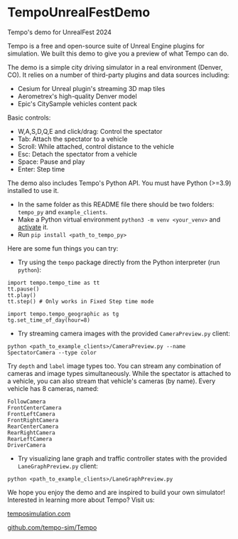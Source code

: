 # TempoUnrealFestDemo
Tempo's demo for UnrealFest 2024

Tempo is a free and open-source suite of Unreal Engine plugins for simulation.
We built this demo to give you a preview of what Tempo can do.

The demo is a simple city driving simulator in a real environment (Denver, CO).
It relies on a number of third-party plugins and data sources including:
- Cesium for Unreal plugin's streaming 3D map tiles
- Aerometrex's high-quality Denver model
- Epic's CitySample vehicles content pack

Basic controls:
- W,A,S,D,Q,E and click/drag: Control the spectator
- Tab: Attach the spectator to a vehicle
- Scroll: While attached, control distance to the vehicle
- Esc: Detach the spectator from a vehicle
- Space: Pause and play
- Enter: Step time

The demo also includes Tempo's Python API. You must have Python (>=3.9) installed to use it.
- In the same folder as this README file there should be two folders: `tempo_py` and `example_clients`.
- Make a Python virtual environment `python3 -m venv <your_venv>` and [activate](https://docs.python.org/3/library/venv.html#how-venvs-work) it.
- Run `pip install <path_to_tempo_py>`

Here are some fun things you can try:
- Try using the `tempo` package directly from the Python interpreter (run `python`):
```
import tempo.tempo_time as tt
tt.pause()
tt.play()
tt.step() # Only works in Fixed Step time mode

import tempo.tempo_geographic as tg
tg.set_time_of_day(hour=8)
```
- Try streaming camera images with the provided `CameraPreview.py` client:
```
python <path_to_example_clients>/CameraPreview.py --name SpectatorCamera --type color
```
Try `depth` and `label` image types too. You can stream any combination of cameras and image types simultaneously. While the spectator is attached to a vehicle, you can also stream that vehicle's cameras (by name). Every vehicle has 8 cameras, named:
```
FollowCamera
FrontCenterCamera
FrontLeftCamera
FrontRightCamera
RearCenterCamera
RearRightCamera
RearLeftCamera
DriverCamera
```
- Try visualizing lane graph and traffic controller states with the provided `LaneGraphPreview.py` client:
```
python <path_to_example_clients>/LaneGraphPreview.py
```

We hope you enjoy the demo and are inspired to build your own simulator!
Interested in learning more about Tempo? Visit us:

[temposimulation.com](http://temposimulation.com)

[github.com/tempo-sim/Tempo](http://github.com/tempo-sim/Tempo)